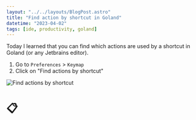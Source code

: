 ```yaml
---
layout: "../../layouts/BlogPost.astro"
title: "Find action by shortcut in Goland"
datetime: "2023-04-02"
tags: [ide, productivity, goland]
---
```


Today I learned that you can find which actions are used by a shortcut in Goland (or any Jetbrains editor).

1. Go to `Preferences` > `Keymap`
2. Click on "Find actions by shortcut"

![Find actions by shortcut](/til/img/find-action-by-shortcut.gif)

# 📋